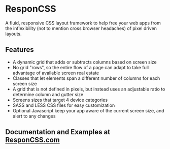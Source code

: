 # ResponCSS

A fluid, responsive CSS layout framework to help free your web apps from the inflexibility (not to mention cross browser headaches) of pixel driven layouts.

## Features

* A dynamic grid that adds or subtracts columns based on screen size
* No grid "rows", so the entire flow of a page can adapt to take full advantage of available screen real estate
* Classes that let elements span a different number of columns for each screen size
* A grid that is not defined in pixels, but instead uses an adjustable ratio to determine column and gutter size
* Screens sizes that target 4 device categories
* SASS and LESS CSS files for easy customization
* Optional Javascript keep your app aware of the current screen size, and alert to any changes

## Documentation and Examples at <a href="http://responcss.com">ResponCSS.com</a>